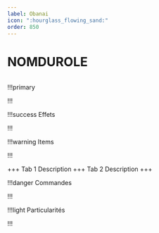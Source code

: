 ```yaml
---
label: Obanai
icon: ":hourglass_flowing_sand:"
order: 850
---
```


# NOMDUROLE

```txt

```

!!!primary

!!!

!!!success Effets

!!!

!!!warning Items

!!!

+++ Tab 1
Description
+++ Tab 2 
Description
+++

!!!danger Commandes

!!!

!!!light Particularités

!!!
